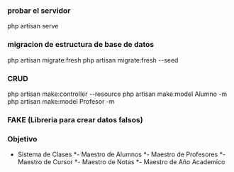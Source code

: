 ### probar el servidor
php artisan serve


### migracion de estructura de base de datos
php artisan migrate:fresh
php artisan migrate:fresh --seed

### CRUD
php artisan make:controller --resource
php artisan make:model Alumno -m
php artisan make:model Profesor -m

### FAKE (Libreria para crear datos falsos)

### Objetivo
- Sistema de Clases
*- Maestro de Alumnos
*- Maestro de Profesores
*- Maestro de Cursor
*- Maestro de Notas
*- Maestro de Año Academico


